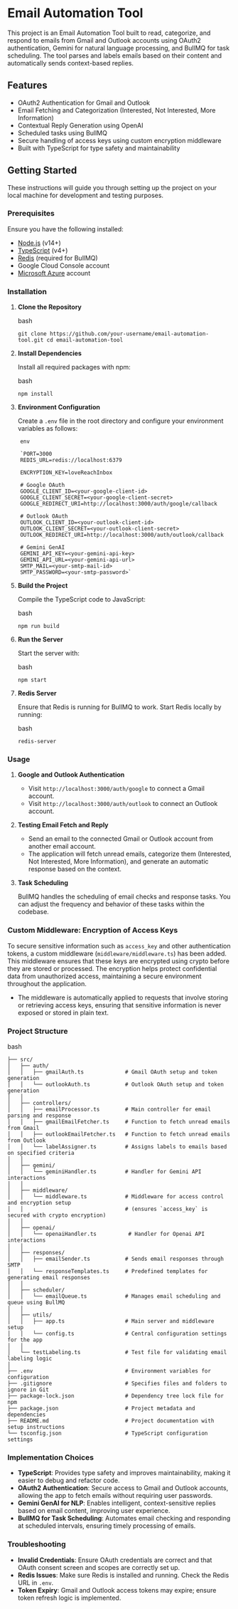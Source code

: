 Email Automation Tool
=====================

This project is an Email Automation Tool built to read, categorize, and respond to emails from Gmail and Outlook accounts using OAuth2 authentication, Gemini for natural language processing, and BullMQ for task scheduling. The tool parses and labels emails based on their content and automatically sends context-based replies.

Features
--------

-   OAuth2 Authentication for Gmail and Outlook
-   Email Fetching and Categorization (Interested, Not Interested, More Information)
-   Contextual Reply Generation using OpenAI
-   Scheduled tasks using BullMQ
-   Secure handling of access keys using custom encryption middleware
-   Built with TypeScript for type safety and maintainability

Getting Started
---------------

These instructions will guide you through setting up the project on your local machine for development and testing purposes.

### Prerequisites

Ensure you have the following installed:

-   [Node.js](https://nodejs.org/) (v14+)
-   [TypeScript](https://www.typescriptlang.org/) (v4+)
-   [Redis](https://redis.io/) (required for BullMQ)
-   Google Cloud Console account
-   [Microsoft Azure](https://portal.azure.com/) account

### Installation

1.  **Clone the Repository**

    bash

    `git clone https://github.com/your-username/email-automation-tool.git
    cd email-automation-tool`

2.  **Install Dependencies**

    Install all required packages with npm:

    bash

    `npm install`

3.  **Environment Configuration**

    Create a `.env` file in the root directory and configure your environment variables as follows:
```
    env
    
    `PORT=3000
    REDIS_URL=redis://localhost:6379

    ENCRYPTION_KEY=loveReachInbox

    # Google OAuth
    GOOGLE_CLIENT_ID=<your-google-client-id>
    GOOGLE_CLIENT_SECRET=<your-google-client-secret>
    GOOGLE_REDIRECT_URI=http://localhost:3000/auth/google/callback

    # Outlook OAuth
    OUTLOOK_CLIENT_ID=<your-outlook-client-id>
    OUTLOOK_CLIENT_SECRET=<your-outlook-client-secret>
    OUTLOOK_REDIRECT_URI=http://localhost:3000/auth/outlook/callback

    # Gemini GenAI
    GEMINI_API_KEY=<your-gemini-api-key>
    GEMINI_API_URL=<your-gemini-api-url>
    SMTP_MAIL=<your-smtp-mail-id>
    SMTP_PASSWORD=<your-smtp-password>`

```

5.  **Build the Project**

    Compile the TypeScript code to JavaScript:

    bash

    `npm run build`

6.  **Run the Server**

    Start the server with:

    bash

    `npm start`

7.  **Redis Server**

    Ensure that Redis is running for BullMQ to work. Start Redis locally by running:

    bash

    `redis-server`

### Usage

1.  **Google and Outlook Authentication**

    -   Visit `http://localhost:3000/auth/google` to connect a Gmail account.
    -   Visit `http://localhost:3000/auth/outlook` to connect an Outlook account.
2.  **Testing Email Fetch and Reply**

    -   Send an email to the connected Gmail or Outlook account from another email account.
    -   The application will fetch unread emails, categorize them (Interested, Not Interested, More Information), and generate an automatic response based on the context.
3.  **Task Scheduling**

    BullMQ handles the scheduling of email checks and response tasks. You can adjust the frequency and behavior of these tasks within the codebase.


### Custom Middleware: Encryption of Access Keys

To secure sensitive information such as `access_key` and other authentication tokens, a custom middleware (`middleware/middleware.ts`) has been added. This middleware ensures that these keys are encrypted using crypto before they are stored or processed. The encryption helps protect confidential data from unauthorized access, maintaining a secure environment throughout the application.

-   The middleware is automatically applied to requests that involve storing or retrieving access keys, ensuring that sensitive information is never exposed or stored in plain text.


### Project Structure

bash

```email-automation-tool/
├── src/
│   ├── auth/
│   │   ├── gmailAuth.ts             # Gmail OAuth setup and token generation
│   │   └── outlookAuth.ts           # Outlook OAuth setup and token generation
│   │
│   ├── controllers/
│   │   ├── emailProcessor.ts        # Main controller for email parsing and response
│   │   ├── gmailEmailFetcher.ts     # Function to fetch unread emails from Gmail
│   │   ├── outlookEmailFetcher.ts   # Function to fetch unread emails from Outlook
│   │   └── labelAssigner.ts         # Assigns labels to emails based on specified criteria
│   │
│   ├── gemini/
│   │   └── geminiHandler.ts         # Handler for Gemini API interactions
│   │
│   ├── middleware/
│   │   └── middleware.ts            # Middleware for access control and encryption setup
│   │                                # (ensures `access_key` is secured with crypto encryption)
│   │
│   ├── openai/
│   │   └── openaiHandler.ts          # Handler for Openai API interactions
│   │
│   ├── responses/
│   │   ├── emailSender.ts           # Sends email responses through SMTP
│   │   └── responseTemplates.ts     # Predefined templates for generating email responses
│   │
│   ├── scheduler/
│   │   └── emailQueue.ts            # Manages email scheduling and queue using BullMQ
│   │
│   ├── utils/
│   │   ├── app.ts                   # Main server and middleware setup
│   │   └── config.ts                # Central configuration settings for the app
│   │
│   └── testLabeling.ts              # Test file for validating email labeling logic
│
├── .env                             # Environment variables for configuration
├── .gitignore                       # Specifies files and folders to ignore in Git
├── package-lock.json                # Dependency tree lock file for npm
├── package.json                     # Project metadata and dependencies
├── README.md                        # Project documentation with setup instructions
└── tsconfig.json                    # TypeScript configuration settings

```

### Implementation Choices

-   **TypeScript**: Provides type safety and improves maintainability, making it easier to debug and refactor code.
-   **OAuth2 Authentication**: Secure access to Gmail and Outlook accounts, allowing the app to fetch emails without requiring user passwords.
-   **Gemini GenAI for NLP**: Enables intelligent, context-sensitive replies based on email content, improving user experience.
-   **BullMQ for Task Scheduling**: Automates email checking and responding at scheduled intervals, ensuring timely processing of emails.

### Troubleshooting

-   **Invalid Credentials**: Ensure OAuth credentials are correct and that OAuth consent screen and scopes are correctly set up.
-   **Redis Issues**: Make sure Redis is installed and running. Check the Redis URL in `.env`.
-   **Token Expiry**: Gmail and Outlook access tokens may expire; ensure token refresh logic is implemented.

